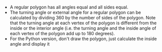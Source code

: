 - A regular polygon has all angles equal and all sides equal.
- The turning angle or external angle for a regular polygon can be calculated by dividing 360 by the number of sides of the polygon. Note that the turning angle at each vertex of the polygon is different from the inside or the interior angle (i.e. the turning angle and the inside angle of each vertex of the polygon add up to 180 degrees).
- For the Python version, don't draw the polygon, just calculate the inside angle and display it